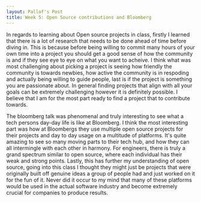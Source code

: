 ```yaml
---
layout: Pallof's Post
title: Week 5: Open Source contributions and Bloomberg
---
```



In regards to learning about Open source projects in class, firstly I learned that there is a lot of research that needs to be done ahead of time before diving in. This is because before being willing to commit many hours of your own time into a project you should get a good sense of how the community is and if they see eye to eye on what you want to acheive. I think what was most challenging about picking a project is seeing how friendly the community is towards newbies, how active the community is in respoding and actually being willing to guide people, last is if the project is something you are passionate about. In general finding projects that align with all your goals can be extremely challenging however it is definitely possible. I believe that I am for the most part ready to find a project that to contribute towards.

The bloomberg talk was phenomenal and truly interesting to see what a tech persons day-day life is like at Bloomberg. I think the most interesting part was how at Bloombergs they use multiple open source projects for their projects and day to day usage on a multitude of platforms. It's quite amazing to see so many moving parts to their tech hub, and how they can all intermingle with each other in harmony. For engineers, there is truly a grand spectrum similar to open source, where each individual has their weak and strong points. Lastly, this has further my understanding of open source, going into this class I thought they might just be projects that were originally built off genuine ideas a group of people had and just worked on it for the fun of it. Never did it occur to my mind that many of these platforms would be used in the actual software industry and become extremely crucial for companies to produce results.
